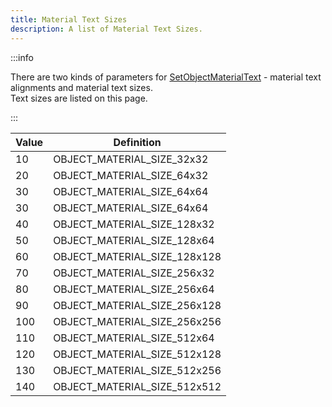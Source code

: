 ```yaml
---
title: Material Text Sizes
description: A list of Material Text Sizes.
---
```


:::info

There are two kinds of parameters for [SetObjectMaterialText](../functions/SetObjectMaterialText) - material text alignments and material text sizes.  
Text sizes are listed on this page.

:::

| Value | Definition                     |
| ----- | ------------------------------ |
| 10    | OBJECT_MATERIAL_SIZE_32x32     |
| 20    | OBJECT_MATERIAL_SIZE_64x32     |
| 30    | OBJECT_MATERIAL_SIZE_64x64     |
| 30    | OBJECT_MATERIAL_SIZE_64x64     |
| 40    | OBJECT_MATERIAL_SIZE_128x32    |
| 50    | OBJECT_MATERIAL_SIZE_128x64    |
| 60    | OBJECT_MATERIAL_SIZE_128x128   |
| 70    | OBJECT_MATERIAL_SIZE_256x32    |
| 80    | OBJECT_MATERIAL_SIZE_256x64    |
| 90    | OBJECT_MATERIAL_SIZE_256x128   |
| 100   | OBJECT_MATERIAL_SIZE_256x256  |
| 110   | OBJECT_MATERIAL_SIZE_512x64   |
| 120   | OBJECT_MATERIAL_SIZE_512x128  |
| 130   | OBJECT_MATERIAL_SIZE_512x256  |
| 140   | OBJECT_MATERIAL_SIZE_512x512  |
